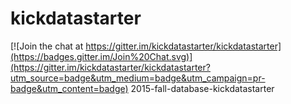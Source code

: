 # kickdatastarter

[![Join the chat at https://gitter.im/kickdatastarter/kickdatastarter](https://badges.gitter.im/Join%20Chat.svg)](https://gitter.im/kickdatastarter/kickdatastarter?utm_source=badge&utm_medium=badge&utm_campaign=pr-badge&utm_content=badge)
2015-fall-database-kickdatastarter
